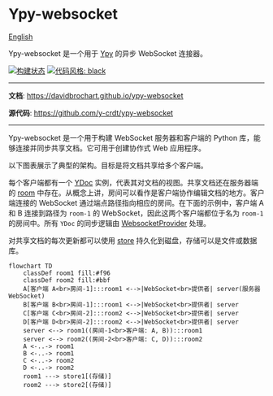 # Ypy-websocket

[English](./README.EN.md)

Ypy-websocket 是一个用于 [Ypy](https://github.com/y-crdt/ypy) 的异步 WebSocket 连接器。

[![构建状态](https://github.com/y-crdt/ypy-websocket/workflows/CI/badge.svg)](https://github.com/y-crdt/ypy-websocket/actions)
[![代码风格: black](https://img.shields.io/badge/code%20style-black-000000.svg)](https://github.com/psf/black)

---

**文档**: <a href="https://davidbrochart.github.io/ypy-websocket" target="_blank">https://davidbrochart.github.io/ypy-websocket</a>

**源代码**: <a href="https://github.com/y-crdt/ypy-websocket" target="_blank">https://github.com/y-crdt/ypy-websocket</a>

---

Ypy-websocket 是一个用于构建 WebSocket 服务器和客户端的 Python 库，能够连接并同步共享文档。它可用于创建协作式 Web 应用程序。

以下图表展示了典型的架构。目标是将文档共享给多个客户端。

每个客户端都有一个 [YDoc](https://ypy.readthedocs.io/en/latest/autoapi/y_py/index.html#y_py.YDoc) 实例，代表其对文档的视图。共享文档还在服务器端的 [room](./reference/Room.md) 中存在。从概念上讲，房间可以看作是客户端协作编辑文档的地方。客户端连接的 WebSocket 通过端点路径指向相应的房间。在下面的示例中，客户端 A 和 B 连接到路径为 `room-1` 的 WebSocket，因此这两个客户端都位于名为 `room-1` 的房间中。所有 `YDoc` 的同步逻辑由 [WebsocketProvider](./reference/WebSocket_provider.md) 处理。

对共享文档的每次更新都可以使用 [store](./reference/Store.md) 持久化到磁盘，存储可以是文件或数据库。
```mermaid
flowchart TD
    classDef room1 fill:#f96
    classDef room2 fill:#bbf
    A[客户端 A<br>房间-1]:::room1 <-->|WebSocket<br>提供者| server(服务器 WebSocket)
    B[客户端 B<br>房间-1]:::room1 <-->|WebSocket<br>提供者| server
    C[客户端 C<br>房间-2]:::room2 <-->|WebSocket<br>提供者| server
    D[客户端 D<br>房间-2]:::room2 <-->|WebSocket<br>提供者| server
    server <--> room1((房间-1<br>客户端: A, B)):::room1
    server <--> room2((房间-2<br>客户端: C, D)):::room2
    A <-..-> room1
    B <-..-> room1
    C <-..-> room2
    D <-..-> room2
    room1 ---> store1[(存储)]
    room2 ---> store2[(存储)]
```